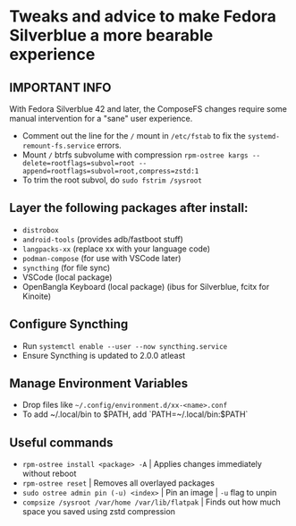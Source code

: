# Tweaks and advice to make Fedora Silverblue a more bearable experience
## IMPORTANT INFO
With Fedora Silverblue 42 and later, the ComposeFS changes require some manual intervention for a "sane" user experience.
- Comment out the line for the `/` mount in `/etc/fstab` to fix the `systemd-remount-fs.service` errors.
- Mount `/` btrfs subvolume with compression `rpm-ostree kargs --delete=rootflags=subvol=root --append=rootflags=subvol=root,compress=zstd:1`
- To trim the root subvol, do `sudo fstrim /sysroot`

## Layer the following packages after install:
- `distrobox`
- `android-tools` (provides adb/fastboot stuff)
- `langpacks-xx` (replace xx with your language code)
- `podman-compose` (for use with VSCode later)
- `syncthing` (for file sync)
- VSCode (local package)
- OpenBangla Keyboard (local package) (ibus for Silverblue, fcitx for Kinoite)

## Configure Syncthing
- Run `systemctl enable --user --now syncthing.service`
- Ensure Syncthing is updated to 2.0.0 atleast

## Manage Environment Variables
- Drop files like `~/.config/environment.d/xx-<name>.conf`
- To add ~/.local/bin to $PATH, add `PATH=~/.local/bin:$PATH`

## Useful commands
- `rpm-ostree install <package> -A` | Applies changes immediately without reboot
- `rpm-ostree reset` | Removes all overlayed packages
- `sudo ostree admin pin (-u) <index>` | Pin an image | `-u` flag to unpin
- `compsize /sysroot /var/home /var/lib/flatpak` | Finds out how much space you saved using zstd compression